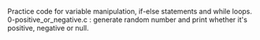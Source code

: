 Practice code for variable manipulation, if-else statements and while loops.
0-positive_or_negative.c : generate random number and print whether it's positive, negative or null.
